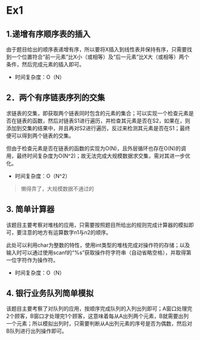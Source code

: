# Ex1

## 1.递增有序顺序表的插入

由于题目给出的顺序表递增有序，所以要将X插入到线性表并保持有序，只需要找到一个位置符合“前一元素”比X小（或相等）及“后一元素”比X大（或相等）两个条件，然后完成元素的插入即可。

* 时间复杂度：O（N）

## 2．两个有序链表序列的交集

求链表的交集，即获取两个链表同时包含的元素的集合；可以实现一个检查元素是否在链表的函数，然后对链表S1进行遍历，并检查其元素是否在S2，如果在，则添加到交集的结果中，并且再对S2进行遍历，反过来检测其元素是否在S1；最终便可以得到两个链表的交集。

但由于检查元素是否在链表的函数的实现为O(N)，且外层循环也存在O(N)的调用，最终时间复杂度为O(N^2)；故无法完成大规模数据求交集，需对其进一步优化。

* 时间复杂度：O（N^2）

> 懒得弄了，大规模数据不通过的

## 3. 简单计算器

该题目主要考察对堆栈的应用，只需要按照题目所给出的规则完成计算器的模拟即可，要注意的地方有运算数字n1与n2的顺序。

此处可以利用char为整数的特性，使用int类型的堆栈完成对操作符的存储；以及输入时可以通过使用scanf的“%s”获取操作符字符串（自动省略空格），并取得第一位字符作为操作符。

* 时间复杂度：O（N）

## 4. 银行业务队列简单模拟

该题目主要考察了对队列的应用，按顺序完成队列的入列出列即可；A窗口处理完2个顾客，B窗口才处理完1个顾客，这意味着每从A出列两个元素，B就需要出列一个元素；所以模拟出列时，只需要判断从A出列元素的序号是否为偶数，然后对B队列进行出列操作即可。
